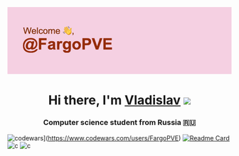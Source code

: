 ![title](https://github.com/FargoPVE/FargoPVE/blob/main/header.png)

<h1 align="center">Hi there, I'm <a href="" target="_blank">Vladislav</a> 
<img src="https://github.com/blackcater/blackcater/raw/main/images/Hi.gif" height="32"/></h1>
<h3 align="center">Computer science student from Russia 🇷🇺</h3>

![codewars](https://www.codewars.com/users/FargoPVE/badges/large)](https://www.codewars.com/users/FargoPVE) 
[![Readme Card](https://github-readme-stats.vercel.app/api/pin/?username=FargoPVE&repo=codewars_solution_python)](https://github.com/anuraghazra/github-readme-stats)
![c](https://github-profile-summary-cards.vercel.app/api/cards/profile-details?username=FargoPVE=solarized_dark)
![c](https://github-profile-summary-cards.vercel.app/api/cards/stats?username=FargoPVE=solarized_dark)
